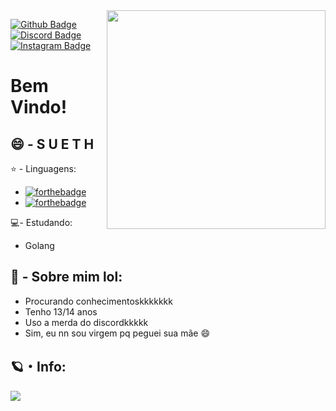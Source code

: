 

<!--
**expurgaram/expurgaram** is a ✨ _special_ ✨ repository because its `README.md` (this file) appears on your GitHub profile.

Here are some ideas to get you started:

- 🔭 I’m currently working on ...
- 🌱 I’m currently learning ...
- 👯 I’m looking to collaborate on ...
- 🤔 I’m looking for help with ...
- 💬 Ask me about ...
- 📫 How to reach me: ...
- 😄 Pronouns: ...
- ⚡ Fun fact: ...
-->

<img align="right" src="https://github.com/MicaelliMedeiros/micaellimedeiros/blob/master/image/computer-illustration.png?raw=true" width="350"/>

[![Github Badge](https://img.shields.io/badge/-Github-000?style=flat-square&logo=Github&logoColor=white&link=link_do_seu_perfil_no_github)](https://github.com/expurgaram) [![Discord Badge](https://img.shields.io/discord/808162135342579773?color=s&label=Discord&logo=Discord&logoColor=lol&style=flat-square)](https://discord.gg/xg96TukeX4
)
[![Instagram Badge](https://img.shields.io/badge/-Instagram-violet?style=flat-square&logo=Instagram&logoColor=white&link=https://www.instagram.com/suethinvisible_/)](https://www.instagram.com/suethinvisible_/)

<!--
**Sueth/Sueth** is a :sparkles: _special_ :sparkles: repository because its `README.md` (this file) appears on your GitHub profile.

Here are some ideas to get you started:

- :telescope: I’m currently working on ...
- :seedling: I’m currently learning ...
- :people_with_bunny_ears_partying: I’m looking to collaborate on ...
- :thinking: I’m looking for help with ...
- :speech_balloon: Ask me about ...
- :mailbox: How to reach me: ...
- :smile: Pronouns: ...
- :zap: Fun fact: ...
-->

# Bem Vindo!

## :smile: - S U E T H 

:star: - Linguagens:
- [![forthebadge](https://img.shields.io/badge/javascript%20-%23323330.svg?&style=for-the-badge&logo=javascript&logoColor=%23F7DF1E)](https://pt.wikipedia.org/wiki/JavaScript)
- [![forthebadge](https://img.shields.io/badge/nodejs%20-006400.svg?&style=for-the-badge&logo=node.js&logoColor=white)](https://nodejs.org/en/)

:computer:- Estudando:
- Golang 



## :monkey: - Sobre mim lol:


- Procurando conhecimentoskkkkkkk
- Tenho 13/14 anos
- Uso a merda do discordkkkkk
- Sim, eu nn sou virgem pq peguei sua mãe :smile:

## 🪐・Info:
<img src="https://github-readme-stats.vercel.app/api?username=expurgaram&&show_icons=true&title_color=FF1493&icon_color=FF69B4&text_color=FFC0CB&bg_color=4B0082">

